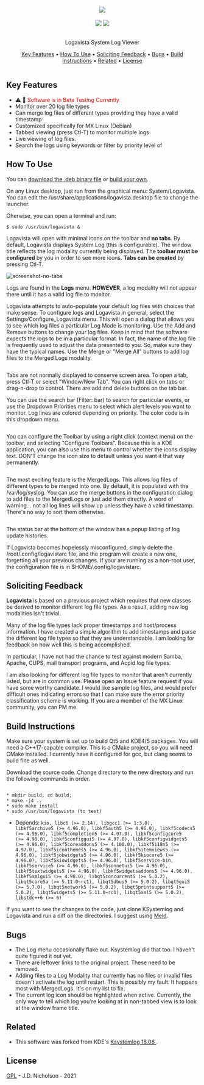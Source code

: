 
<h1 align="center">
  <br>
   <img src="https://github.com/Tafnab/logavista/blob/master/logo.svg" />
  <br>
</h1>
<p align="center">  
<a href="https://gitter.im/Tafnab/community"><img src="https://avatars.githubusercontent.com/u/19742500?s=60&v=4"></a>
 <a href="https://opensource.org/licenses/gpl-2.0"><img src="https://img.shields.io/badge/license-GPL-blue.svg"></a>
</p>

<p align="center">
  <br>
  Logavista System Log Viewer
  <br>
</p>

<p align="center">
  <a href="#key-features">Key Features</a> •
  <a href="#how-to-use">How To Use</a> •
  <a href="#feedback">Soliciting Feedback</a> •
  <a href="#known-bugs">Bugs</a> •
  <a href="#build-instructions">Build Instructions</a> •
  <a href="#related">Related</a> •
  <a href="#license">License</a>
</p>

<img src="https://github.com/Tafnab/logavista/blob/master/screenshots/Screenshot.png" alt="">

## Key Features

* :warning: :eyes: <font color="red">Software is in Beta Testing Currently </font>
* Monitor over 20 log file types
* Can merge log files of different types providing they have a valid timestamp
* Customized specifically for MX Linux (Debian)
* Tabbed viewing (press Ctl-T) to monitor multiple logs
* Live viewing of log files.
* Search the logs using keywords or filter by priority level of 


## How To Use

<p>You can <a href="https://github.com/Tafnab/logavista/blob/master/logavista_0.9-2_amd64.deb">download the .deb binary file</a> or <a href="#build-instructions">build your own</a>.</p>

<p>On any Linux desktop, just run from the graphical menu: System/Logavista. You can edit the /usr/share/applications/logavista.desktop file to change the launcher.</p>

<p>Oherwise, you can open a terminal and run:</p>
<pre><code>$ sudo /usr/bin/logavista &</code></pre>

<p>Logavista will open with minimal icons on the toolbar and <b>no tabs</b>. By default, Logavista displays System Log (this is configurable). The window title reflects the log modality currently being displayed. The <b>toolbar must be configured</b> by you in order to see more icons. <b>Tabs can be created</b> by pressing Ctl-T.</p>
<img src="https://github.com/Tafnab/logavista/blob/master/screenshots/ScreenshotNoTabsOpen.png" alt="screenshot-no-tabs">
<img src="https://github.com/Tafnab/logavista/blob/master/screenshots/ConfigureToolbarsDropdown.png" alt="">

<p>Logs are found in the <b>Logs</b> menu. <b>HOWEVER</b>, a log modality will not appear there until it has a valid log file to monitor. </p>

<p>Logavista attempts to auto-populate your default log files with choices that make sense. To configure logs and Logavista in general, select the Settings/Configure_Logavista menu. This will open a dialog that allows you to see which log files a particular Log Mode is monitoring. Use the Add and Remove buttons to change your log files. Keep in mind that the software expects the logs to be in a particular format. In fact, the name of the log file is frequently used to adjust the data presented to you. So, make sure they have the typical names. Use the Merge or "Merge All" buttons to add log files to the Merged Logs modality.</p>
<img src="https://github.com/Tafnab/logavista/blob/master/screenshots/ConfigureToolbars.png" alt="">

<p>Tabs are not normally displayed to conserve screen area. To open a tab, press Ctl-T or select "Window/New Tab". You can right click on tabs or drag-n-drop to control. There are add and delete buttons on the tab bar.</p>

<p>You can use the search bar (Filter: bar) to search for particular events, or use the Dropdown Priorities menu to select which alert levels you want to monitor. Log lines are colored depending on priority. The color code is in this dropdown menu.</p>
<img src="https://github.com/Tafnab/logavista/blob/master/screenshots/PrioritiesDropdown.png" alt="" align="right>

<p>The default priority is INFO. So, removing INFO from the priorities list allows you to see errors and debug messages.</p>
<img src="https://github.com/Tafnab/logavista/blob/master/screenshots/PrioritiesDropdownNoInformative.png" alt="" align="left">

<p>You can configure the Toolbar by using a right click (context menu) on the toolbar, and selecting "Configure Toolbars". Because this is a KDE application, you can also use this menu to control whether the icons display text. DON'T change the icon size to default unless you want it that way permanently.</p>
<img src="https://github.com/Tafnab/logavista/blob/master/screenshots/ConfigureToolbarsDropdown.png" alt="">

<p>The most exciting feature is the MergedLogs. This allows log files of different types to be merged into one. By default, it is populated with the /var/log/syslog. You can use the merge buttons in the configuration dialog to add files to the MergedLogs or just add them directly. A word of warning... not all log lines will show up unless they have a valid timestamp. There's no way to sort them otherwise.</p>
<img src="https://github.com/Tafnab/logavista/blob/master/screenshots/ConfigureMerge.png" alt="">

<p>The status bar at the bottom of the window has a popup listing of log update histories.</p>

<p>If Logavista becomes hopelessly misconfigured, simply delete the /root/.config/logavistarc file, and the program will create a new one, forgetting all your previous changes. If your are running as a non-root user, the configuration file is in $HOME/.config/logavistarc.</p>

## Soliciting Feedback

<p><b>Logavista</b> is based on a previous project which requires that new classes be derived to monitor different log file types. As a result, adding new log modalities isn't trivial.</p>

<p>Many of the log file types lack proper timestamps and host/process information. I have created a simple algorithm to add timestamps and parse the different log file types so that they are understandable. I am looking for feedback on how well this is being accomplished.</p>

<p>In particular, I have not had the chance to test against modern Samba, Apache, CUPS, mail transport programs, and Acpid log file types. </p>

<p>I am also looking for different log file types to monitor that aren't currently listed, but are in common use. Please open an Issue feature request if you have some worthy candidate. I would like sample log files, and would prefer difficult ones indicating errors so that I can make sure the error priority classification scheme is working. If you are a member of the MX Linux community, you can PM me.</p>

## Build Instructions

<p>Make sure your system is set up to build Qt5 and KDE4/5 packages. You will need a C++17-capable compiler. This is a CMake project, so you will need CMake installed. I currently have it configured for gcc, but clang seems to build fine as well.</p>

<p>Download the source code. Change directory to the new directory and run the following commands in order.</p>
<pre><code>
* mkdir build; cd build;
* make -j4 ..
* sudo make install
* sudo /usr/bin/logavista (to test)
</code></pre>

* Depends: 
<code>kio, libc6 (>= 2.14), libgcc1 (>= 1:3.0), libkf5archive5 (>= 4.96.0), libkf5auth5 (>= 4.96.0), libkf5codecs5 (>= 4.96.0), libkf5completion5 (>= 4.97.0), libkf5configcore5 (>= 4.98.0), libkf5configgui5 (>= 4.97.0), libkf5configwidgets5 (>= 4.96.0), libkf5coreaddons5 (>= 4.100.0), libkf5i18n5 (>= 4.97.0), libkf5iconthemes5 (>= 4.96.0), libkf5itemviews5 (>= 4.96.0), libkf5jobwidgets5 (>= 4.96.0), libkf5kiocore5 (>= 4.96.0), libkf5kiowidgets5 (>= 4.96.0), libkf5service-bin, libkf5service5 (>= 4.96.0), libkf5sonnetui5 (>= 4.96.0), libkf5textwidgets5 (>= 4.96.0), libkf5widgetsaddons5 (>= 4.96.0), libkf5xmlgui5 (>= 4.98.0), libqt5concurrent5 (>= 5.0.2), libqt5core5a (>= 5.11.0~rc1), libqt5dbus5 (>= 5.0.2), libqt5gui5 (>= 5.7.0), libqt5network5 (>= 5.0.2), libqt5printsupport5 (>= 5.0.2), libqt5widgets5 (>= 5.11.0~rc1), libqt5xml5 (>= 5.0.2), libstdc++6 (>= 6)</code>

<p>If you want to see the changes to the code, just clone KSystemlog and Logavista and run a diff on the directories. I suggest using <a href="https://meldmerge.org/">Meld</a>.</p>


## Bugs

* The Log menu occasionally flake out. Ksystemlog did that too. I haven't quite figured it out yet.
* There are leftover links to the original project. These need to be removed.
* Adding files to a Log Modality that currently has no files or invalid files doesn't activate the log until restart. This is possibly my fault. It happens most with MergedLogs. It's on my list to fix.
* The current log icon should be highlighted when active. Currently, the only way to tell which log you're looking at in non-tabbed view is to look at the window frame title.

## Related

* This software was forked from KDE's <a href="https://github.com/KDE/ksystemlog">Ksystemlog 18.08 </a>.

## License

[GPL](LICENSE) - J.D. Nicholson - 2021

